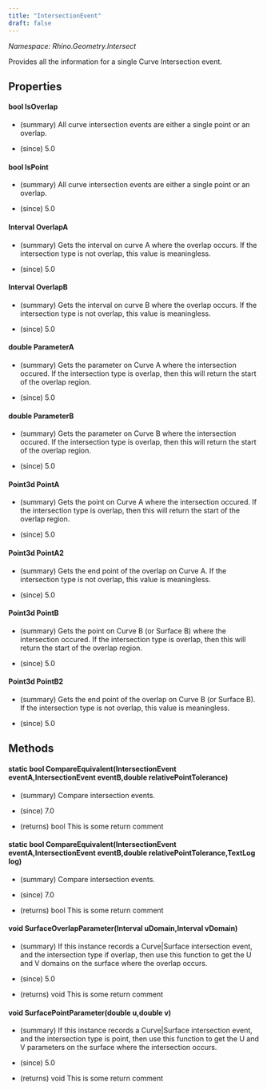 ```yaml
---
title: "IntersectionEvent"
draft: false
---
```


*Namespace: Rhino.Geometry.Intersect*

   Provides all the information for a single Curve Intersection event.
   
## Properties
#### bool IsOverlap
- (summary) 
     All curve intersection events are either a single point or an overlap.
     
- (since) 5.0
#### bool IsPoint
- (summary) 
     All curve intersection events are either a single point or an overlap.
     
- (since) 5.0
#### Interval OverlapA
- (summary) 
     Gets the interval on curve A where the overlap occurs. 
     If the intersection type is not overlap, this value is meaningless.
     
- (since) 5.0
#### Interval OverlapB
- (summary) 
     Gets the interval on curve B where the overlap occurs. 
     If the intersection type is not overlap, this value is meaningless.
     
- (since) 5.0
#### double ParameterA
- (summary) 
     Gets the parameter on Curve A where the intersection occured. 
     If the intersection type is overlap, then this will return the 
     start of the overlap region.
     
- (since) 5.0
#### double ParameterB
- (summary) 
     Gets the parameter on Curve B where the intersection occured. 
     If the intersection type is overlap, then this will return the 
     start of the overlap region.
     
- (since) 5.0
#### Point3d PointA
- (summary) 
     Gets the point on Curve A where the intersection occured. 
     If the intersection type is overlap, then this will return the 
     start of the overlap region.
     
- (since) 5.0
#### Point3d PointA2
- (summary) 
     Gets the end point of the overlap on Curve A. 
     If the intersection type is not overlap, this value is meaningless.
     
- (since) 5.0
#### Point3d PointB
- (summary) 
     Gets the point on Curve B (or Surface B) where the intersection occured. 
     If the intersection type is overlap, then this will return the 
     start of the overlap region.
     
- (since) 5.0
#### Point3d PointB2
- (summary) 
     Gets the end point of the overlap on Curve B (or Surface B). 
     If the intersection type is not overlap, this value is meaningless.
     
- (since) 5.0
## Methods
#### static bool CompareEquivalent(IntersectionEvent eventA,IntersectionEvent eventB,double relativePointTolerance)
- (summary) 
     Compare intersection events.
     
- (since) 7.0
- (returns) bool This is some return comment
#### static bool CompareEquivalent(IntersectionEvent eventA,IntersectionEvent eventB,double relativePointTolerance,TextLog log)
- (summary) 
     Compare intersection events.
     
- (since) 7.0
- (returns) bool This is some return comment
#### void SurfaceOverlapParameter(Interval uDomain,Interval vDomain)
- (summary) 
     If this instance records a Curve|Surface intersection event, 
     and the intersection type if overlap, then use this function 
     to get the U and V domains on the surface where the overlap occurs.
     
- (since) 5.0
- (returns) void This is some return comment
#### void SurfacePointParameter(double u,double v)
- (summary) 
     If this instance records a Curve|Surface intersection event, 
     and the intersection type is point, then use this function 
     to get the U and V parameters on the surface where the intersection occurs.
     
- (since) 5.0
- (returns) void This is some return comment
